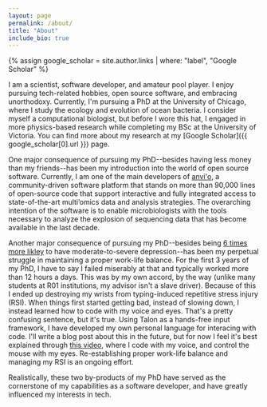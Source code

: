 ```yaml
---
layout: page
permalink: /about/
title: "About"
include_bio: true
---
```


{% assign google_scholar = site.author.links | where: "label", "Google Scholar" %}

I am a scientist, software developer, and amateur pool player. I enjoy pursuing tech-related
hobbies, open source software, and embracing unorthodoxy. Currently, I'm pursuing a PhD at the
University of Chicago, where I study the ecology and evolution of ocean bacteria. I consider myself
a computational biologist, but before I wore this hat, I engaged in more physics-based research while
completing my BSc at the University of Victoria. You can find more about my research at my [Google
Scholar]({{ google_scholar[0].url }}) page.

One major consequence of pursuing my PhD--besides having less money than my friends--has been my
introduction into the world of open source software. Currently, I am one of the main developers of
[anvi'o](http://merenlab.org/software/anvio/), a community-driven software platform that stands on
more than 90,000 lines of open-source code that support interactive and fully integrated access to
state-of-the-art multi’omics data and analysis strategies. The overarching intention of the software
is to enable microbiologists with the tools necessary to analyze the explosion of sequencing data
that has become available in the last decade.

Another major consequence of pursuing my PhD--besides being [6 times more
likley](https://www.insidehighered.com/news/2018/12/06/new-research-graduate-student-mental-well-being-says-departments-have-important)
to have moderate-to-severe depression--has been my perpetual struggle in maintaining a proper
work-life balance. For the first 3 years of my PhD, I have to say I failed miserably at that and
typically worked more than 12 hours a days. This was by my own accord, by the way (unlike many
students at R01 institutions, my advisor isn't a slave driver). Because of this I ended up
destroying my wrists from typing-induced repetitive stress injury (RSI). When things first started
getting bad, instead of slowing down, I instead learned how to code with my voice and eyes. That's a
pretty confusing sentence, but it's true. Using Talon as a hands-free input framework, I have
developed my own personal language for interacing with code. I'll write a blog post about this in
the future, but for now I feel it's best explained through [this
video](https://www.youtube.com/watch?v=fBhBqlQj00Q&t=1s), where I code with my voice, and control
the mouse with my eyes. Re-establishing proper work-life balance and managing my RSI is an ongoing
effort.

Realistically, these two by-products of my PhD have served as the cornerstone of my capabilities as
a software developer, and have greatly influenced my interests in tech.
